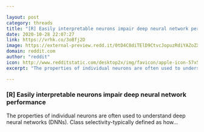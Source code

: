 ```yaml
---

layout: post
category: threads
title: "[R] Easily interpretable neurons impair deep neural network performance"
date: 2020-10-28 22:07:27
link: https://vrhk.co/3oBfj2D
image: https://external-preview.redd.it/0tD4C8diTElD9CtvcJopuzRdiYAZoZX-5G6u5JJwJtE.jpg?width=1200&height=628.272251309&auto=webp&crop=1200:628.272251309,smart&s=941585eab8f5dbeecc145daa49c843956c86c9c6
domain: reddit.com
author: "reddit"
icon: http://www.redditstatic.com/desktop2x/img/favicon/apple-icon-57x57.png
excerpt: "The properties of individual neurons are often used to understand deep neural networks (DNNs). Class selectivity-typically defined as how..."

---
```


### [R] Easily interpretable neurons impair deep neural network performance

The properties of individual neurons are often used to understand deep neural networks (DNNs). Class selectivity-typically defined as how...